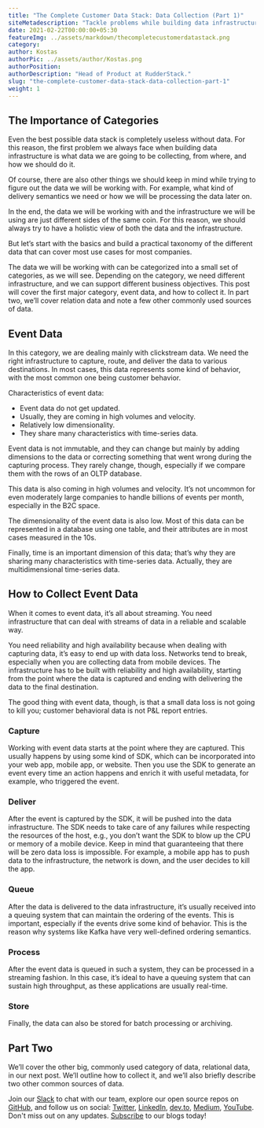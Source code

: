 ```yaml
---
title: "The Complete Customer Data Stack: Data Collection (Part 1)"
siteMetadescription: "Tackle problems while building data infrastructure for your organization - what data you are going collect, from where, and how to do it"
date: 2021-02-22T00:00:00+05:30
featureImg: ../assets/markdown/thecompletecustomerdatastack.png
category:
author: Kostas
authorPic: ../assets/author/Kostas.png
authorPosition:
authorDescription: "Head of Product at RudderStack."
slug: "the-complete-customer-data-stack-data-collection-part-1"
weight: 1
---
```


## The Importance of Categories

Even the best possible data stack is completely useless without data. For this reason, the first problem we always face when building data infrastructure is what data we are going to be collecting, from where, and how we should do it. 

Of course, there are also other things we should keep in mind while trying to figure out the data we will be working with. For example, what kind of delivery semantics we need or how we will be processing the data later on.

In the end, the data we will be working with and the infrastructure we will be using are just different sides of the same coin. For this reason, we should always try to have a holistic view of both the data and the infrastructure.

But let’s start with the basics and build a practical taxonomy of the different data that can cover most use cases for most companies.

The data we will be working with can be categorized into a small set of categories, as we will see. Depending on the category, we need different infrastructure, and we can support different business objectives. This post will cover the first major category, event data, and how to collect it. In part two, we’ll cover relation data and note a few other commonly used sources of data. 


## Event Data

In this category, we are dealing mainly with clickstream data. We need the right infrastructure to capture, route, and deliver the data to various destinations. In most cases, this data represents some kind of behavior, with the most common one being customer behavior. 

Characteristics of event data:



*   Event data do not get updated.
*   Usually, they are coming in high volumes and velocity.
*   Relatively low dimensionality.
*   They share many characteristics with time-series data.

Event data is not immutable, and they can change but mainly by adding dimensions to the data or correcting something that went wrong during the capturing process. They rarely change, though, especially if we compare them with the rows of an OLTP database. 

This data is also coming in high volumes and velocity. It’s not uncommon for even moderately large companies to handle billions of events per month, especially in the B2C space. 

The dimensionality of the event data is also low. Most of this data can be represented in a database using one table, and their attributes are in most cases measured in the 10s. 

Finally, time is an important dimension of this data; that’s why they are sharing many characteristics with time-series data. Actually, they are multidimensional time-series data. 


## How to Collect Event Data

When it comes to event data, it’s all about streaming. You need infrastructure that can deal with streams of data in a reliable and scalable way.

You need reliability and high availability because when dealing with capturing data, it’s easy to end up with data loss. Networks tend to break, especially when you are collecting data from mobile devices. The infrastructure has to be built with reliability and high availability, starting from the point where the data is captured and ending with delivering the data to the final destination.

The good thing with event data, though, is that a small data loss is not going to kill you; customer behavioral data is not P&L report entries.

### Capture
Working with event data starts at the point where they are captured. This usually happens by using some kind of SDK, which can be incorporated into your web app, mobile app, or website. Then you use the SDK to generate an event every time an action happens and enrich it with useful metadata, for example, who triggered the event. 

### Deliver
After the event is captured by the SDK, it will be pushed into the data infrastructure. The SDK needs to take care of any failures while respecting the resources of the host, e.g., you don’t want the SDK to blow up the CPU or memory of a mobile device. Keep in mind that guaranteeing that there will be zero data loss is impossible. For example, a mobile app has to push data to the infrastructure, the network is down, and the user decides to kill the app. 

### Queue
After the data is delivered to the data infrastructure, it’s usually received into a queuing system that can maintain the ordering of the events. This is important, especially if the events drive some kind of behavior. This is the reason why systems like Kafka have very well-defined ordering semantics. 

### Process
After the event data is queued in such a system, they can be processed in a streaming fashion. In this case, it’s ideal to have a queuing system that can sustain high throughput, as these applications are usually real-time. 

### Store
Finally, the data can also be stored for batch processing or archiving.  


## Part Two

We’ll cover the other big, commonly used category of data, relational data, in our next post. We’ll outline how to collect it, and we’ll also briefly describe two other common sources of data. 

Join our [Slack](https://resources.rudderstack.com/join-rudderstack-slack) to chat with our team, explore our open source repos on [GitHub](https://github.com/rudderlabs), and follow us on social: [Twitter](https://twitter.com/RudderStack), [LinkedIn](https://www.linkedin.com/company/rudderlabs/), [dev.to](https://dev.to/rudderstack), [Medium](https://rudderstack.medium.com/), [YouTube](https://www.youtube.com/channel/UCgV-B77bV_-LOmKYHw8jvBw). Don't miss out on any updates. [Subscribe](https://rudderstack.com/blog/) to our blogs today!
